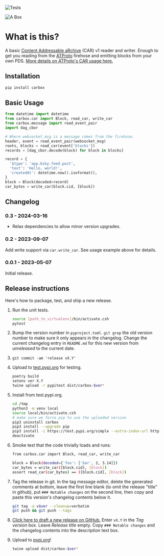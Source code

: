 ![Tests](https://github.com/jbn/car/actions/workflows/test.yaml/badge.svg)

![A Box](https://github.com/snarfed/carbox/raw/main/logo.png "A helmet for the psychonaut")

# What is this?

A basic [Content Addressable aRchive](https://ipld.io/specs/transport/car/) (CAR) v1 reader and writer. Enough to get you reading from the [ATProto](https://atproto.com/) firehose and emitting blocks from your own PDS. [More details on ATProto's CAR usage here.](https://atproto.com/specs/repository#car-file-serialization)

## Installation

```bash
pip install carbox
```

## Basic Usage

```python
from datetime import datetime
from carbox.car import Block, read_car, write_car
from carbox.message import read_event_pair
import dag_cbor

# Where websocket_msg is a message comes from the firehose.
header, event = read_event_pair(websocket_msg)
roots, blocks = read_car(event['blocks'])
records = [dag_cbor.decode(block) for block in blocks]

record = {
  '$type': 'app.bsky.feed.post',
  'text': 'Hello, world!',
  'createdAt': datetime.now().isoformat(),
}
block = Block(decoded=record)
car_bytes = write_car(block.cid, [block])
```


## Changelog

### 0.3 - 2024-03-16

* Relax dependencies to allow minor version upgrades.

### 0.2 - 2023-09-07

Add write support via `car.write_car`. See usage example above for details.

### 0.0.1 - 2023-05-07

Initial release.


## Release instructions

Here's how to package, test, and ship a new release.

1. Run the unit tests.

    ```sh
    source [path_to_virtualenv]/bin/activate.csh
    pytest
    ```
1. Bump the version number in `pyproject.toml`. `git grep` the old version number to make sure it only appears in the changelog. Change the current changelog entry in `README.md` for this new version from _unreleased_ to the current date.
1. `git commit -am 'release vX.Y'`
1. Upload to [test.pypi.org](https://test.pypi.org/) for testing.

    ```sh
    poetry build
    setenv ver X.Y
    twine upload -r pypitest dist/carbox-$ver*
    ```
1. Install from test.pypi.org.

    ```sh
    cd /tmp
    python3 -m venv local
    source local/bin/activate.csh
    # make sure we force pip to use the uploaded version
    pip3 uninstall carbox
    pip3 install --upgrade pip
    pip3 install -i https://test.pypi.org/simple --extra-index-url https://pypi.org/simple carbox==$ver
    deactivate
    ```
1. Smoke test that the code trivially loads and runs:

    ```sh
    from carbox.car import Block, read_car, write_car

    block = Block(decoded={'foo': ['bar', 2, 3.14]})
    car_bytes = write_car([block.cid], [block])
    assert read_car(car_bytes) == ([block.cid], [block])
    ```
1. Tag the release in git. In the tag message editor, delete the generated comments at bottom, leave the first line blank (to omit the release "title" in github), put `### Notable changes` on the second line, then copy and paste this version's changelog contents below it.

    ```sh
    git tag -a v$ver --cleanup=verbatim
    git push && git push --tags
    ```
1. [Click here to draft a new release on GitHub.](https://github.com/snarfed/carbox/releases/new) Enter `vX.Y` in the _Tag version_ box. Leave _Release title_ empty. Copy `### Notable changes` and the changelog contents into the description text box.
1. Upload to [pypi.org](https://pypi.org/)!

    ```sh
    twine upload dist/carbox-$ver*
    ```
